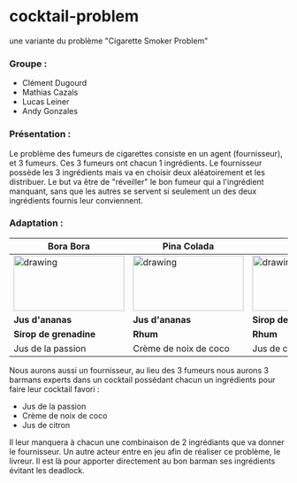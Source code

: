 # cocktail-problem
une variante du problème "Cigarette Smoker Problem"

### Groupe : 
* Clément Dugourd
* Mathias Cazals
* Lucas Leiner
* Andy Gonzales

### Présentation : 
Le problème des fumeurs de cigarettes consiste en un agent (fournisseur), et 3 fumeurs. Ces 3 fumeurs ont chacun 1 ingrédients. Le fournisseur possède les 3 ingrédients mais va en choisir deux aléatoirement et les distribuer. Le but va être de "réveiller" le bon fumeur qui a l'ingrédient manquant, sans que les autres se servent si seulement un des deux ingrédients fournis leur conviennent.

### Adaptation : 
|Bora Bora|Pina Colada  |Bicardi |
|--|--|--|
|<img src="https://www.villaschweppes.com/app/uploads/2020/03/363472-le-cocktail-bora-bora-la-recette-d-une-orig-2-1024x682.jpeg" alt="drawing" width="200" height="100"/> |<img src="https://boissonsfines.fr/wp-content/uploads/2020/11/Virgin-Pina-Colada831.jpeg" alt="drawing" width="200" height="100"/>  |<img src="https://www.accademiadelbar.it/wp-content/uploads/2019/10/Ricetta-Bacardi-Cocktail.jpg" alt="drawing" width="200" height="100"/>  |
|**Jus d'ananas**| **Jus d'ananas** |**Sirop de grenadine**|
|**Sirop de grenadine**|**Rhum** |**Rhum**|
|Jus de la passion| Crème de noix de coco |Jus de citron|



Nous aurons aussi un fournisseur, au lieu des 3 fumeurs nous aurons 3 barmans experts dans un cocktail possédant chacun un ingrédients pour faire leur cocktail favori :
* Jus de la passion
* Crème de noix de coco
* Jus de citron


Il leur manquera à chacun une combinaison de 2 ingrédiants que va donner le fournisseur. Un autre acteur entre en jeu afin de réaliser ce problème, le livreur. Il est là pour apporter directement au bon barman ses ingrédients évitant les deadlock.
